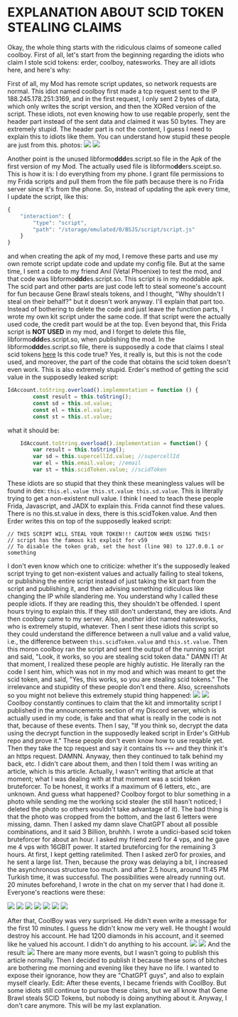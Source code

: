 # EXPLANATION ABOUT SCID TOKEN STEALING CLAIMS

Okay, the whole thing starts with the ridiculous claims of someone called coolboy. First of all, let's start from the beginning regarding the idiots who claim I stole scid tokens: erder, coolboy, natesworks. They are all idiots here, and here's why:

First of all, my Mod has remote script updates, so network requests are normal. This idiot named coolboy first made a tcp request sent to the IP 188.245.178.251:3169, and in the first request, I only sent 2 bytes of data, which only writes the script version, and then the XORed version of the script. These idiots, not even knowing how to use reqable properly, sent the header part instead of the sent data and claimed it was 50 bytes. They are extremely stupid. The header part is not the content, I guess I need to explain this to idiots like them. You can understand how stupid these people are just from this.
photos:
![](assets/foto1.png) ![](assets/foto2.png)

Another point is the unused libformo**ddd**es.script.so file in the Apk of the first version of my Mod. The actually used file is libformo**dd**ers.sceipt.so.
This is how it is: I do everything from my phone. I grant file permissions to my Frida scripts and pull them from the file path because there is no Frida server since it's from the phone. So, instead of updating the apk every time, I update the script, like this:
```js
{
    "interaction": {
        "type": "script",
        "path": "/storage/emulated/0/BSJS/script/script.js"
    }
}
```
and when creating the apk of my mod, I remove these parts and use my own remote script update code and update my config file. But at the same time, I sent a code to my friend Anıl (Vetal Phoenixe) to test the mod, and that code was libformo**ddd**es.script.so. This script is in my moddable apk. The scid part and other parts are just code left to steal someone's account for fun because Gene Brawl steals tokens, and I thought, "Why shouldn't I steal on their behalf?" but it doesn't work anyway. I'll explain that part too. Instead of bothering to delete the code and just leave the function parts, I wrote my own kit script under the same code. If that script were the actually used code, the credit part would be at the top. Even beyond that, this Frida script is **NOT USED** in my mod, and I forget to delete this file, libformo**ddd**es.script.so, when publishing the mod.
In the libformo**ddd**es.script.so file, there is supposedly a code that claims I steal scid tokens [here](https://github.com/Erder00/Frida-Scripts/blob/main/Brawl%20Stars/special/libformodders-v59.js)
Is this code true? Yes, it really is, but this is not the code used, and moreover, the part of the code that obtains the scid token doesn't even work. This is also extremely stupid. Erder's method of getting the scid value in the supposedly leaked script:
```js
IdAccount.toString.overload().implementation = function () {
        const result = this.toString();
        const sd = this.sd.value;
        const el = this.el.value;
        const st = this.st.value;
```
what it should be:
```js
    IdAccount.toString.overload().implementation = function() {
        var result = this.toString();
        var sd = this.supercellId.value; //supercellId
        var el = this.email.value; //email
        var st = this.scidToken.value; //scidToken
```
These idiots are so stupid that they think these meaningless values will be found in dex: ```this.el.value this.st.value this.sd.value```. This is literally trying to get a non-existent null value. I think I need to teach these people Frida, Javascript, and JADX to explain this. Frida cannot find these values. There is no this.st.value in dexs, there is this.scidToken.value. And then Erder writes this on top of the supposedly leaked script:
```
// THIS SCRIPT WILL STEAL YOUR TOKEN!!! CAUTION WHEN USING THIS!
// script has the famous kit exploit for v59
// To disable the token grab, set the host (line 98) to 127.0.0.1 or something
```
I don't even know which one to criticize: whether it's the supposedly leaked script trying to get non-existent values and actually failing to steal tokens, or publishing the entire script instead of just taking the kit part from the script and publishing it, and then advising something ridiculous like changing the IP while slandering me. You understand why I called these people idiots. If they are reading this, they shouldn't be offended. I spent hours trying to explain this. If they still don't understand, they are idiots.
And then coolboy came to my server. Also, another idiot named natesworks, who is extremely stupid, whatever. Then I sent these idiots this script so they could understand the difference between a null value and a valid value, i.e., the difference between ```this.scidToken.value``` and ```this.st.value```. Then this moron coolboy ran the script and sent the output of the running script and said, "Look, it works, so you are stealing scid token data." DAMN IT! At that moment, I realized these people are highly autistic. He literally ran the code I sent him, which was not in my mod and which was meant to get the scid token, and said, "Yes, this works, so you are stealing scid tokens." The irrelevance and stupidity of these people don't end there. Also, screenshots so you might not believe this extremely stupid thing happened:
![](assets/foto3.jpg) ![](assets/foto4.png)
Coolboy constantly continues to claim that the kit and immortality script I published in the announcements section of my Discord server, which is actually used in my code, is fake and that what is really in the code is not that, because of these events. Then I say, "If you think so, decrypt the data using the decrypt function in the supposedly leaked script in Erder's GitHub repo and prove it." These people don't even know how to use reqable yet. Then they take the tcp request and say it contains tls 💀💀💀 and they think it's an https request. DAMNN.
Anyway, then they continued to talk behind my back, etc. I didn't care about them, and then I told them I was writing an article, which is this article. Actually, I wasn't writing that article at that moment; what I was dealing with at that moment was a scid token bruteforcer. To be honest, it works if a maximum of 6 letters, etc., are unknown. And guess what happened? Coolboy forgot to blur something in a photo while sending me the working scid stealer (he still hasn't noticed; I deleted the photo so others wouldn't take advantage of it). The bad thing is that the photo was cropped from the bottom, and the last 6 letters were missing, damn.
Then I asked my damn slave ChatGPT about all possible combinations, and it said 3 Billion, bruhhh.
I wrote a undici-based scid token bruteforcer for about an hour. I asked my friend zer0 for 4 vps, and he gave me 4 vps with 16GBIT power.
It started bruteforcing for the remaining 3 hours. At first, I kept getting ratelimited. Then I asked zer0 for proxies, and he sent a large list. Then, because the proxy was delaying a bit, I increased the asynchronous structure too much.
and after 2.5 hours, around 11:45 PM Turkish time, it was successful. The possibilities were already running out. 20 minutes beforehand, I wrote in the chat on my server that I had done it. Everyone's reactions were these:

![](assets/5.png) ![](assets/6.png) ![](assets/7.png) ![](assets/8.png) ![](assets/9.jpg) ![](assets/10.jpg) ![](assets/11.jpg)

After that, CoolBoy was very surprised. He didn't even write a message for the first 10 minutes. I guess he didn't know me very well. He thought I would destroy his account. He had 1200 diamonds in his account, and it seemed like he valued his account. I didn't do anything to his account.
![](assets/12.png) ![](assets/13.png)
And the result:
![](assets/14.png)
There are many more events, but I wasn't going to publish this article normally. Then I decided to publish it because these sons of bitches are bothering me morning and evening like they have no life. I wanted to expose their ignorance, how they are "ChatGPT guys", and also to explain myself clearly.
Edit: After these events, I became friends with CoolBoy. But some idiots still continue to pursue these claims, but we all know that Gene Brawl steals SCID Tokens, but nobody is doing anything about it. Anyway, I don't care anymore. This will be my last explanation.